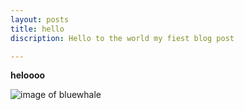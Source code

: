 ```yaml
---
layout: posts
title: hello
discription: Hello to the world my fiest blog post

---
```


**heloooo**


![image of bluewhale]({{site.baseurl}}/assets/img/bugs/bluewhale/bluewhale.png)